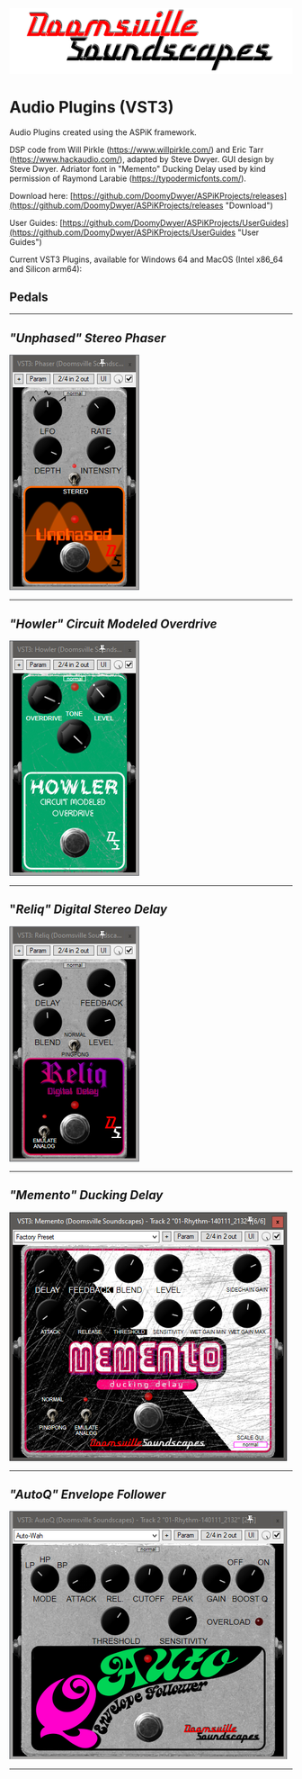 ![Doomsville Soundscapes](https://github.com/DoomyDwyer/ASPiKProjects/blob/main/pics/DoomsvilleSoundscapes_Merkurius_logo_large.png)

# Audio Plugins (VST3)
Audio Plugins created using the ASPiK framework.

DSP code from Will Pirkle (https://www.willpirkle.com/) and Eric Tarr (https://www.hackaudio.com/), adapted by Steve Dwyer. GUI design by Steve Dwyer. Adriator font in "Memento" Ducking Delay used by kind permission of Raymond Larabie (https://typodermicfonts.com/).

Download here: [https://github.com/DoomyDwyer/ASPiKProjects/releases](https://github.com/DoomyDwyer/ASPiKProjects/releases "Download")

User Guides: [https://github.com/DoomyDwyer/ASPiKProjects/UserGuides](https://github.com/DoomyDwyer/ASPiKProjects/UserGuides "User Guides")

Current VST3 Plugins, available for Windows 64 and MacOS (Intel x86_64 and Silicon arm64):

## Pedals ##

----------

## *"Unphased" Stereo Phaser* ##

![](https://github.com/DoomyDwyer/ASPiKProjects/blob/main/pics/Phaser_screenshot.png)

----------

## *"Howler" Circuit Modeled Overdrive* ##
![](https://github.com/DoomyDwyer/ASPiKProjects/blob/main/pics/Howler_screenshot.png)

----------

## "*Reliq" Digital Stereo Delay* ##
![](https://github.com/DoomyDwyer/ASPiKProjects/blob/main/pics/Reliq_screenshot.png)

----------

## *"Memento" Ducking Delay* ##

![](https://github.com/DoomyDwyer/ASPiKProjects/blob/main/pics/Memento_screenshot.png)

----------

## *"AutoQ" Envelope Follower* ##

![](https://github.com/DoomyDwyer/ASPiKProjects/blob/main/pics/AutoQ_screenshot.png)

----------
